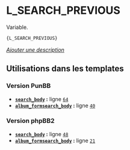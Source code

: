 # L_SEARCH_PREVIOUS


Variable.

```html
{L_SEARCH_PREVIOUS}
```

[*Ajouter une description*](https://fa-tvars.appspot.com/var/L_SEARCH_PREVIOUS)

## Utilisations dans les templates

### Version PunBB
* __[`search_body`](../tpl/var/punbb/search_body.md#readme) :__ ligne [`64`](../tpl/src/punbb/search_body.tpl#L64)
* __[`album_formsearch_body`](../tpl/var/punbb/album_formsearch_body.md#readme) :__ ligne [`40`](../tpl/src/punbb/album_formsearch_body.tpl#L40)

### Version phpBB2
* __[`search_body`](../tpl/var/subsilver/search_body.md#readme) :__ ligne [`48`](../tpl/src/subsilver/search_body.tpl#L48)
* __[`album_formsearch_body`](../tpl/var/subsilver/album_formsearch_body.md#readme) :__ ligne [`21`](../tpl/src/subsilver/album_formsearch_body.tpl#L21)